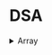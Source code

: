 # DSA

<details>
  <summary>Array</summary>
  
  | S.No. | Question                                                                   | Solution                           |
  |-------|----------------------------------------------------------------------------|------------------------------------|
  | 1     | [Peak Element](https://practice.geeksforgeeks.org/problems/peak-element/1) | [PeakElement.cpp](PeakElement.cpp) |
  | 2     |                                                                            |                                    |
  |       |                                                                            |                                    |
  
</details>
